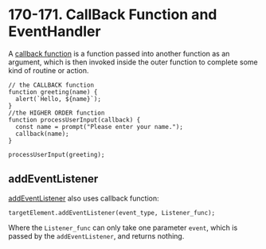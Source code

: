 # 170-171. CallBack Function and EventHandler
A [callback function](https://developer.mozilla.org/en-US/docs/Glossary/Callback_function) is a function passed into another function as an argument, which is then invoked inside the outer function to complete some kind of routine or action.<br>
```
// the CALLBACK function
function greeting(name) {
  alert(`Hello, ${name}`);
}
//the HIGHER ORDER function
function processUserInput(callback) {
  const name = prompt("Please enter your name.");
  callback(name);
}

processUserInput(greeting);
```
## addEventListener
[addEventListener](https://developer.mozilla.org/en-US/docs/Web/API/EventTarget/addEventListener) also uses callback function:<br>
```
targetElement.addEventListener(event_type, Listener_func);
```
Where the `Listener_func` can only take one parameter `event`, which is passed by the `addEventListener`, and returns nothing.
